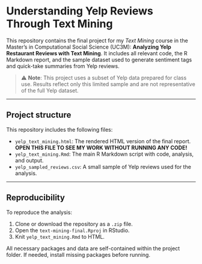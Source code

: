 # Understanding Yelp Reviews Through Text Mining

This repository contains the final project for my *Text Mining* course in the Master’s in Computational Social Science (UC3M): **Analyzing Yelp Restaurant Reviews with Text Mining**. It includes all relevant code, the R Markdown report, and the sample dataset used to generate sentiment tags and quick-take summaries from Yelp reviews.

> ⚠️ **Note**: This project uses a subset of Yelp data prepared for class use. Results reflect only this limited sample and are not representative of the full Yelp dataset.

---

## Project structure

This repository includes the following files:

- `yelp_text_mining.html`: The rendered HTML version of the final report. **OPEN THIS FILE TO SEE MY WORK WITHOUT RUNNING ANY CODE!**
- `yelp_text_mining.Rmd`: The main R Markdown script with code, analysis, and output.
- `yelp_sampled_reviews.csv`: A small sample of Yelp reviews used for the analysis.

---

## Reproducibility

To reproduce the analysis:

1. Clone or download the repository as a `.zip` file.
2. Open the `text-mining-final.Rproj` in RStudio.
3. Knit `yelp_text_mining.Rmd` to HTML.

All necessary packages and data are self-contained within the project folder. If needed, install missing packages before running.
